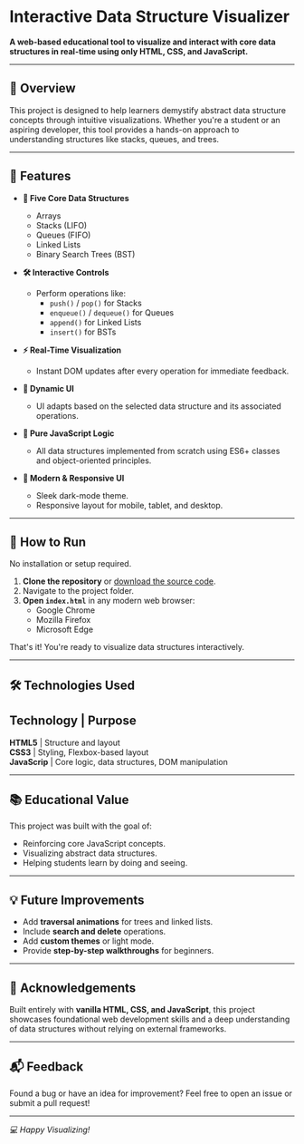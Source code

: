 # Interactive Data Structure Visualizer

**A web-based educational tool to visualize and interact with core data structures in real-time using only HTML, CSS, and JavaScript.**

---

## 🚀 Overview

This project is designed to help learners demystify abstract data structure concepts through intuitive visualizations. Whether you're a student or an aspiring developer, this tool provides a hands-on approach to understanding structures like stacks, queues, and trees.

---

## 🧩 Features

- **🔁 Five Core Data Structures**
  - Arrays
  - Stacks (LIFO)
  - Queues (FIFO)
  - Linked Lists
  - Binary Search Trees (BST)

- **🛠 Interactive Controls**
  - Perform operations like:
    - `push()` / `pop()` for Stacks
    - `enqueue()` / `dequeue()` for Queues
    - `append()` for Linked Lists
    - `insert()` for BSTs

- **⚡ Real-Time Visualization**
  - Instant DOM updates after every operation for immediate feedback.

- **🔄 Dynamic UI**
  - UI adapts based on the selected data structure and its associated operations.

- **🧠 Pure JavaScript Logic**
  - All data structures implemented from scratch using ES6+ classes and object-oriented principles.

- **🌙 Modern & Responsive UI**
  - Sleek dark-mode theme.
  - Responsive layout for mobile, tablet, and desktop.

---

## 📂 How to Run

No installation or setup required.

1. **Clone the repository** or [download the source code](#).
2. Navigate to the project folder.
3. **Open `index.html`** in any modern web browser:
   - Google Chrome
   - Mozilla Firefox
   - Microsoft Edge

That's it! You're ready to visualize data structures interactively.

---

## 🛠 Technologies Used

  Technology    | Purpose                                  
---------------------------------------------------------
  **HTML5**     | Structure and layout                     
  **CSS3**      | Styling, Flexbox-based layout            
  **JavaScrip** | Core logic, data structures, DOM manipulation  

---

## 📚 Educational Value

This project was built with the goal of:
- Reinforcing core JavaScript concepts.
- Visualizing abstract data structures.
- Helping students learn by doing and seeing.

---

## 💡 Future Improvements

- Add **traversal animations** for trees and linked lists.
- Include **search and delete** operations.
- Add **custom themes** or light mode.
- Provide **step-by-step walkthroughs** for beginners.

---

## 🙌 Acknowledgements

Built entirely with **vanilla HTML, CSS, and JavaScript**, this project showcases foundational web development skills and a deep understanding of data structures without relying on external frameworks.

---

## 📬 Feedback

Found a bug or have an idea for improvement? Feel free to open an issue or submit a pull request!

---

_💻 Happy Visualizing!_
